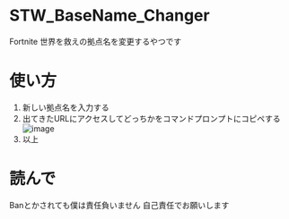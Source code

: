 # STW_BaseName_Changer
Fortnite 世界を救えの拠点名を変更するやつです

# 使い方
1. 新しい拠点名を入力する
2. 出てきたURLにアクセスしてどっちかをコマンドプロンプトにコピペする![image](https://user-images.githubusercontent.com/77221405/145387841-8e61bb3e-0e02-4d7a-b900-c59bbcf1104a.png)
3. 以上

# 読んで
Banとかされても僕は責任負いません
自己責任でお願いします
